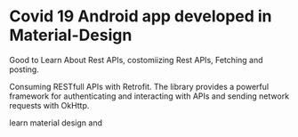 # Covid 19 Android app developed in Material-Design
Good to Learn About Rest APIs, costomiizing Rest APIs, Fetching and posting.



Consuming RESTfull APIs with Retrofit. The library provides a powerful framework for authenticating and interacting with APIs and sending network requests with OkHttp.

learn material design and
